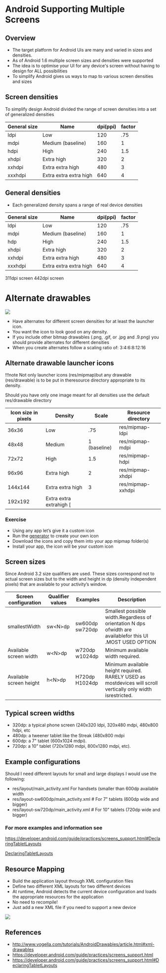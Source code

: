 # Android Supporting Multiple Screens

## Overview

* The target platform for Android Uis are many and varied in sizes and densities.
* As of Android 1.6 multiple screen sizes and densities were supported
* The idea is to optimise your UI for any device&#39;s screen without having to design for ALL possibilities
* To simplify Android gives us ways to map to various screen densities and sizes

## Screen densities
To simplify design Android divided the range of screen densities into a set of generalized densities

| General size|Name|dpi(ppi) | factor |
| --- | --- | --- | --- |
| ldpi | Low | 120 | .75 |
| mdpi | Medium (baseline) | 160 | 1 |
| hdpi | High | 240 | 1.5 |
| xhdpi | Extra high | 320 | 2 |
| xxhdpi | Extra extra high | 480 | 3 |
| xxxhdpi | Extra extra extra high | 640 | 4 |

## General densities

* Each generalized density spans a range of real device densities

| **General size**|**Name**|**dpi(ppi)** | **factor** |
| --- | --- | --- | --- |
| ldpi | Low | 120 | .75 |
| mdpi | Medium (baseline) | 160 | 1 |
| hdp | High | 240 | 1.5 |
| xhdpi | Extra high | 320 | 2 |
| xxhdpi | Extra extra high | 480 | 3 |
| xxxhdpi | Extra extra extra high | 640 | 4 |

311dpi screen
442dpi screen

# Alternate drawables
<img src="https://cdn.discordapp.com/attachments/307959450805862400/372075493853233153/unknown.png">

* Have alternates for different screen densities for at least the launcher icon.
* You want the icon to look good on any density.
* If you include other bitmap drawables (.png, .gif, or .jpg and .9.png) you should provide alternates for different densities
* When you create alternates follow a scaling ratio of: 3:4:6:8:12:16

## Alternate drawable launcher icons
!!!note 
    Not only launcher icons (res/mipmap)but any drawable (res/drawable) is to be put in theresource directory appropriate to its density.

Should you have only one image meant for all densities use the default res/drawable directory

| Icon size in pixels | Density | Scale | Resource directory |
| --- | --- | --- | --- |
| 36x36 | Low | .75 | res/mipmap-ldpi |
| 48x48 | Medium | 1 (baseline) | res/mipmap-mdpi |
| 72x72 | High | 1.5 | res/mipmap-hdpi |
| 96x96 | Extra high | 2 | res/mipmap-xhdpi |
| 144x144 | Extra extra high | 3 | res/mipmap-xxhdpi |
| 192x192 | Extra extra extrahigh        [

### Exercise
* Using any app let’s give it a custom icon
* Run the [generator](romannurik.github.io/AndroidAssetStudio/icons-launcher.html) to create your own icon
* Download the icons and copy them into your app mipmap folder(s)
* Install your app, the icon will be your custom icon

## Screen sizes
Since Android 3.2 size qualifiers are used.  These sizes correspond not to actual screen sizes but to the width and height in dp (density independent pixels) that are available to your activity’s window.

| Screen configuration | Qualifier values | Examples | Description |
| --- | --- | --- | --- |
| smallestWidth | sw&lt;N&gt;dp | sw600dp sw720dp | Smallest possible width.Regardless of orientation N dps ofwidth are availablefor this UI .MOST USED OPTION |
| Available screen width | w&lt;N&gt;dp | w720dp w1024dp | Minimum available width required. |
| Available screen height | h&lt;N&gt;dp | H720dp H1024dp | Minimum available height required. RARELY USED as mostdevices will scroll vertically only width isrestricted. |

## Typical screen widths

 * 320dp: a typical phone screen (240x320 ldpi, 320x480 mdpi, 480x800 hdpi, etc
 * 480dp: a tweener tablet like the Streak (480x800 mdpi
 * 600dp: a 7&quot; tablet (600x1024 mdpi).
 * 720dp: a 10&quot; tablet (720x1280 mdpi, 800x1280 mdpi, etc).

## Example configurations
 Should I need different layouts for small and large displays I would use the following:
 * res/layout/main\_activity.xml For handsets (smaller than 600dp available width
 * res/layout-sw600dp/main\_activity.xml # For 7&quot; tablets (600dp wide and bigger)
 * res/layout-sw720dp/main\_activity.xml # For 10&quot; tablets (720dp wide and bigger)

### For more examples and information see
 https://developer.android.com/guide/practices/screens_support.html#DeclaringTabletLayouts

[DeclaringTabletLayouts
](https://developer.android.com/guide/practices/screens_support.html#DeclaringTabletLayouts)

## Resource Mapping
* Build the application layout through XML configuration files
* Define two different XML layouts for two different devices
* At runtime, Android detects the current device configuration and loads the appropriate resources for the application
* No need to recompile!
* Just add a new XML file if you need to support a new device

<img src="https://cdn.discordapp.com/attachments/307959450805862400/372076518693797888/unknown.png">

## References
* http://www.vogella.com/tutorials/AndroidDrawables/article.html#xml-drawables
* https://developer.android.com/guide/practices/screens_support.html
* https://developer.android.com/guide/practices/screens_support.html#DeclaringTabletLayouts